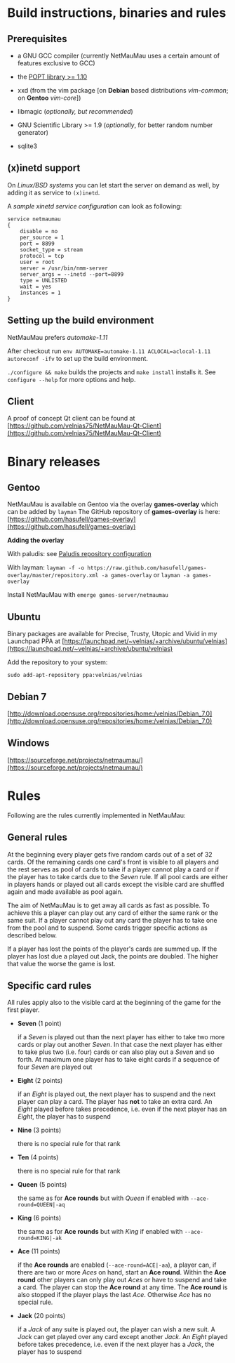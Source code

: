 Build instructions, binaries and rules
======================================

Prerequisites
-------------

* a GNU GCC compiler (currently NetMauMau uses a certain amount of features exclusive to GCC)

* the [POPT library >= 1.10](http://rpm5.org/files/popt/)

* xxd (from the vim package [on **Debian** based distributions *vim-common*; on **Gentoo** *vim-core*])

* libmagic (*optionally, but recommended*)

* GNU Scientific Library >= 1.9 (*optionally*, for better random number generator)

* sqlite3

(x)inetd support
----------------

On *Linux/BSD systems* you can let start the server on demand as well, by adding it as service to `(x)inetd`.

A *sample xinetd service configuration* can look as following:

    service netmaumau
    {
	    disable = no
	    per_source = 1
	    port = 8899
	    socket_type = stream
	    protocol = tcp
	    user = root
	    server = /usr/bin/nmm-server
	    server_args = --inetd --port=8899
	    type = UNLISTED
	    wait = yes
	    instances = 1
    }

Setting up the build environment
--------------------------------

NetMauMau prefers *automake-1.11*

After checkout run `env AUTOMAKE=automake-1.11 ACLOCAL=aclocal-1.11 autoreconf -ifv` to set up the build environment.

`./configure && make` builds the projects and `make install` installs it.
See `configure --help` for more options and help.

Client
------

A proof of concept Qt client can be found at
[https://github.com/velnias75/NetMauMau-Qt-Client](https://github.com/velnias75/NetMauMau-Qt-Client)


Binary releases
===============

Gentoo
------
NetMauMau is available on Gentoo via the overlay **games-overlay** which
can be added by `layman`
The GitHub repository of **games-overlay** is here:
[https://github.com/hasufell/games-overlay](https://github.com/hasufell/games-overlay)

**Adding the overlay**

With paludis: see [Paludis repository configuration](http://paludis.exherbo.org/configuration/repositories/index.html)

With layman:
```layman -f -o https://raw.github.com/hasufell/games-overlay/master/repository.xml -a games-overlay``` or ```layman -a games-overlay```

Install NetMauMau with `emerge games-server/netmaumau`

Ubuntu
------
Binary packages are available for Precise, Trusty, Utopic and Vivid
in my Launchpad PPA at
[https://launchpad.net/~velnias/+archive/ubuntu/velnias](https://launchpad.net/~velnias/+archive/ubuntu/velnias)

Add the repository to your system:

`sudo add-apt-repository ppa:velnias/velnias`

Debian 7
--------
[http://download.opensuse.org/repositories/home:/velnias/Debian_7.0](http://download.opensuse.org/repositories/home:/velnias/Debian_7.0)


Windows
-------
[https://sourceforge.net/projects/netmaumau/](https://sourceforge.net/projects/netmaumau/)


Rules
=====

Following are the rules currently implemented in NetMauMau:

General rules
-------------

At the beginning every player gets five random cards out of a set of 32
cards. Of the remaining cards one card's front is visible to all players and
the rest serves as pool of cards to take if a player cannot play a card or
if the player has to take cards due to the *Seven* rule. If all pool cards
are either in players hands or played out all cards except the visible card
are shuffled again and made available as pool again.

The aim of NetMauMau is to get away all cards as fast as possible. To achieve
this a player can play out any card of either the same rank or the same
suit. If a player cannot play out any card the player has to take one from the
pool and to suspend. Some cards trigger specific actions as described below.

If a player has lost the points of the player's cards are summed up. If the
player has lost due a played out Jack, the points are doubled. The higher
that value the worse the game is lost.

Specific card rules
-------------------

All rules apply also to the visible card at the beginning of the game for
the first player.

* **Seven** (1 point)

   if a *Seven* is played out than the next player has either to take two
   more cards or play out another *Seven*. In that case the next player has
   either to take plus two (i.e. four) cards or can also play out a *Seven*
   and so forth. At maximum one player has to take eight cards if a sequence
   of four *Seven* are played out

* **Eight** (2 points)

   if an *Eight* is played out, the next player has to suspend and the next
   player can play a card. The player has **not** to take an extra card. An
   *Eight* played before takes precedence, i.e. even if the next player has
   an *Eight*, the player has to suspend

* **Nine** (3 points)

   there is no special rule for that rank

* **Ten** (4 points)

   there is no special rule for that rank

* **Queen** (5 points)

   the same as for **Ace rounds** but with *Queen* if enabled with `--ace-round=QUEEN|-aq`

* **King** (6 points)

   the same as for **Ace rounds** but with *King* if enabled with `--ace-round=KING|-ak`

* **Ace** (11 points)

   if the **Ace rounds** are enabled (`--ace-round=ACE|-aa`), a player can, if there
   are two or more *Aces* on hand, start an **Ace round**. Within the 
   **Ace round**  other players can only play out *Aces* or have to suspend and 
   take a card. The player can stop the **Ace round** at any time. The 
   **Ace round** is also stopped if the player plays the last *Ace*.
   Otherwise *Ace* has no special rule.

* **Jack** (20 points)

   if a *Jack* of any suite is played out, the player can wish a new suit. A
   *Jack* can get played over any card except another *Jack*. An *Eight*
   played before takes precedence, i.e. even if the next player has a *Jack*,
   the player has to suspend
